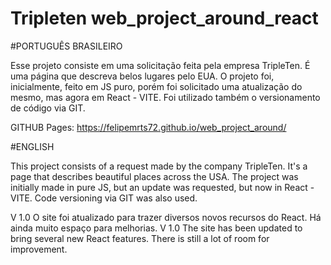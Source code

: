 # Tripleten web_project_around_react

#PORTUGUÊS BRASILEIRO

Esse projeto consiste em uma solicitação feita pela empresa TripleTen. É uma página que descreva belos lugares pelo EUA.
O projeto foi, inicialmente, feito em JS puro, porém foi solicitado uma atualização do mesmo, mas agora em React - VITE.
Foi utilizado também o versionamento de código via GIT.

GITHUB Pages: https://felipemrts72.github.io/web_project_around/

#ENGLISH

This project consists of a request made by the company TripleTen. It's a page that describes beautiful places across the USA.
The project was initially made in pure JS, but an update was requested, but now in React - VITE.
Code versioning via GIT was also used.

V 1.0 O site foi atualizado para trazer diversos novos recursos do React. Há ainda muito espaço para melhorias.
V 1.0 The site has been updated to bring several new React features. There is still a lot of room for improvement.
